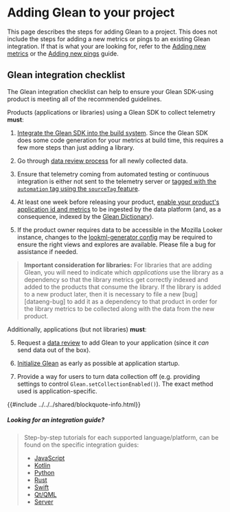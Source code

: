 # Adding Glean to your project

This page describes the steps for adding Glean to a project. This does not include the
steps for adding a new metrics or pings to an existing Glean integration. If that is what
your are looking for, refer to the [Adding new metrics](../metrics/adding-new-metrics.md) or the [Adding new pings](../pings/custom.md) guide.

## Glean integration checklist

The Glean integration checklist can help to ensure your Glean SDK-using product is meeting all of the recommended guidelines.

Products (applications or libraries) using a Glean SDK to collect telemetry **must**:

1. [Integrate the Glean SDK into the build system](#looking-for-an-integration-guide). Since the Glean SDK does some code generation for your metrics at build time, this requires a few more steps than just adding a library.

2. Go through [data review process](https://wiki.mozilla.org/Firefox/Data_Collection) for all newly collected data.

3. Ensure that telemetry coming from automated testing or continuous integration is either not sent to the telemetry server or [tagged with the `automation` tag using the `sourceTag` feature](../../reference/debug/sourceTags.md).

4. At least one week before releasing your product, [enable your product's application id and metrics](./enable-data-ingestion.md) to be ingested by the data platform (and, as a consequence, indexed by the [Glean Dictionary]).

5. If the product owner requires data to be accessible in the Mozilla Looker instance, changes to the [lookml-generator config](https://github.com/mozilla/lookml-generator/blob/main/namespaces-disallowlist.yaml) may be required to ensure the right views and explores are available. Please file a bug for assistance if needed.

> **Important consideration for libraries:** For libraries that are adding Glean, you will need to indicate which _applications_ use the library as a dependency so that the library metrics get correctly indexed and added to the products that consume the library. If the library is added to a new product later, then it is necessary to file a new [bug][dataeng-bug] to add it as a dependency to that product in order for the library metrics to be collected along with the data from the new product.

Additionally, applications (but not libraries) **must**:

5. Request a [data review](https://wiki.mozilla.org/Firefox/Data_Collection) to add Glean to your application (since it _can_ send data out of the box).

6. [Initialize Glean](../../reference/general/initializing.md) as early as possible at application startup.

7. Provide a way for users to turn data collection off (e.g. providing settings to control `Glean.setCollectionEnabled()`). The exact method used is application-specific.

{{#include ../../../shared/blockquote-info.html}}

##### Looking for an integration guide?

> Step-by-step tutorials for each supported language/platform,
> can be found on the specific integration guides:
>
> - [JavaScript](./javascript.md)
> - [Kotlin](./kotlin.md)
> - [Python](./python.md)
> - [Rust](./rust.md)
> - [Swift](./swift.md)
> - [Qt/QML](./qt.md)
> - [Server](./server.md)

[Glean Dictionary]: https://dictionary.telemetry.mozilla.org

